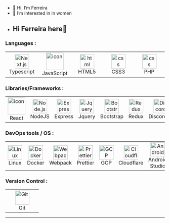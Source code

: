 - 👋 Hi, I’m Ferreira
- 👀 I’m interested in in women
- ## Hi Ferreira here👋
### Languages :

<table>
  <tr>
    <td align="center" width="90">
      <img src="https://techstack-generator.vercel.app/ts-icon.svg"" width="45" height="45" alt="Next.js" />
      <br>Typescript
    </td>
    <td align="center" width="90">
      <img src="https://techstack-generator.vercel.app/js-icon.svg" alt="icon" width="55" height="55" />
      <br>JavaScript
    </td>
     <td align="center" width="90">
    <img src="https://skillicons.dev/icons?i=html" width="45" height="45" alt="html" />
    <br>HTML5
  </td>
  <td align="center" width="90">
    <img src="https://skillicons.dev/icons?i=css" width="45" height="45" alt="css" />
     <br>CSS3
  </td>
  <td align="center" width="90">
    <img src="https://skillicons.dev/icons?i=php" width="45" height="45" alt="css" />
    <br>PHP
</td>
</tr>
</table>

### Libraries/Frameworks :

<table>
  <tr>
   <td align="center" width="90">
      <img src="https://techstack-generator.vercel.app/react-icon.svg" alt="icon" width="55" height="55" />
      <br>React
    </td>
 <td align="center" width="90">
      <img src="https://skillicons.dev/icons?i=nodejs" width="45" height="45" alt="Node.js" />
      <br>NodeJS
</td>
<td align="center" width="90">
      <img src="https://skillicons.dev/icons?i=express" width="45" height="45" alt="Express" />
      <br>Express
</td>
<td align="center" width="90">
      <img src="https://skillicons.dev/icons?i=jquery" width="45" height="45" alt="Jquery" />
      <br>Jquery
</td>
<td align="center" width="90">
      <img src="https://skillicons.dev/icons?i=bootstrap" width="45" height="45" alt="Bootstrap" />
      <br>Bootstrap
</td>
     <td align="center" width="90">
      <img src="https://techstack-generator.vercel.app/redux-icon.svg" width="45" height="45" alt="Redux" />
      <br>Redux
</td>
<td align="center" width="90">
      <img src="https://skillicons.dev/icons?i=discordjs" width="45" height="45" alt="DiscordJS" />
      <br>DiscordJS
</td>
<td align="center" width="90">
      <img src="https://skillicons.dev/icons?i=babel" width="45" height="45" alt="Babel" />
      <br>Babel
</td>
  </tr>
</table>

### DevOps tools / OS :

<table>
  <tr>
    <td align="center" width="90">
      <img src="https://skillicons.dev/icons?i=linux" width="45" height="45" alt="Linux" />
      <br>Linux
    </td>
    <td align="center" width="90">
      <img src="https://techstack-generator.vercel.app/docker-icon.svg" width="45" height="45" alt="Docker" />
      <br>Docker
    </td>
      <td align="center" width="90">
      <img src="https://techstack-generator.vercel.app/webpack-icon.svg" width="45" height="45" alt="Webpack" />
      <br>Webpack
    </td>
     <td align="center" width="90">
      <img src="https://techstack-generator.vercel.app/prettier-icon.svg" width="45" height="45" alt="Prettier" />
      <br>Prettier
    </td>
    <td align="center" width="90">
      <img src="https://skillicons.dev/icons?i=gcp" width="45" height="45" alt="GCP" />
      <br>GCP
    </td>
    <td align="center" width="90">
      <img src="https://skillicons.dev/icons?i=cloudflare" width="45" height="45" alt="Cloudflare" />
      <br>Cloudflare
    </td>
    <td align="center" width="90">
      <img src="https://skillicons.dev/icons?i=androidstudio" width="45" height="45" alt="Android Studio" />
      <br>Android Studio
    </td>
  </tr>
</table>

### Version Control :

<table>
  <tr>
    <td align="center" width="90">
      <img src="https://skillicons.dev/icons?i=git" width="45" height="45" alt="Git" />
      <br>Git
    </td>
  </tr>
</table>
<hr>
